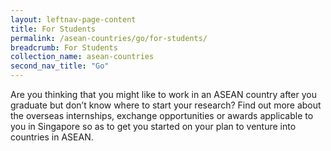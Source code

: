 ```yaml
---
layout: leftnav-page-content
title: For Students
permalink: /asean-countries/go/for-students/
breadcrumb: For Students
collection_name: asean-countries
second_nav_title: "Go"
---
```


Are you thinking that you might like to work in an ASEAN country after you graduate but don’t know where to start your research? Find out more about the overseas internships, exchange opportunities or awards applicable to you in Singapore so as to get you started on your plan to venture into countries in ASEAN.